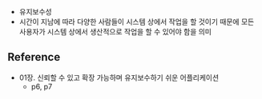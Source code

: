 - 유지보수성
- 시간이 지남에 따라 다양한 사람들이 시스템 상에서 작업을 할 것이기 때문에 모든 사용자가 시스템 상에서 생산적으로 작업을 할 수 있어야 함을 의미
## Reference
- 01장. 신뢰할 수 있고 확장 가능하며 유지보수하기 쉬운 어플리케이션
	- p6, p7